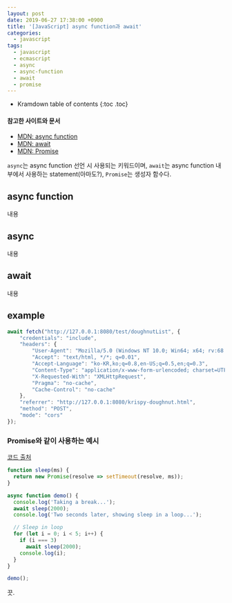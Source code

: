```yaml
---
layout: post
date: 2019-06-27 17:38:00 +0900
title: '[JavaScript] async function과 await'
categories:
  - javascript
tags:
  - javascript
  - ecmascript
  - async
  - async-function
  - await
  - promise
---
```


* Kramdown table of contents
{:toc .toc}

#### 참고한 사이트와 문서

- [MDN: async function](https://developer.mozilla.org/ko/docs/Web/JavaScript/Reference/Statements/async_function)
- [MDN: await](https://developer.mozilla.org/ko/docs/Web/JavaScript/Reference/Operators/await)
- [MDN: Promise](https://developer.mozilla.org/ko/docs/Web/JavaScript/Reference/Global_Objects/Promise)

`async`는 async function 선언 시 사용되는 키워드이며,
`await`는 async function 내부에서 사용하는 statement(아마도?),
`Promise`는 생성자 함수다.

## async function

내용

## async

내용

## await

내용

## example

```js
await fetch("http://127.0.0.1:8080/test/doughnutList", {
    "credentials": "include",
    "headers": {
        "User-Agent": "Mozilla/5.0 (Windows NT 10.0; Win64; x64; rv:68.0) Gecko/20100101 Firefox/68.0",
        "Accept": "text/html, */*; q=0.01",
        "Accept-Language": "ko-KR,ko;q=0.8,en-US;q=0.5,en;q=0.3",
        "Content-Type": "application/x-www-form-urlencoded; charset=UTF-8",
        "X-Requested-With": "XMLHttpRequest",
        "Pragma": "no-cache",
        "Cache-Control": "no-cache"
    },
    "referrer": "http://127.0.0.1:8080/krispy-doughnut.html",
    "method": "POST",
    "mode": "cors"
});
```

### Promise와 같이 사용하는 예시

[코드 출처](https://stackoverflow.com/questions/951021/what-is-the-javascript-version-of-sleep/39914235#39914235)

```js
function sleep(ms) {
  return new Promise(resolve => setTimeout(resolve, ms));
}

async function demo() {
  console.log('Taking a break...');
  await sleep(2000);
  console.log('Two seconds later, showing sleep in a loop...');

  // Sleep in loop
  for (let i = 0; i < 5; i++) {
    if (i === 3)
      await sleep(2000);
    console.log(i);
  }
}

demo();
```

끗.
